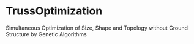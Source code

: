 # TrussOptimization #

Simultaneous Optimization of Size, Shape and Topology without Ground Structure by Genetic Algorithms